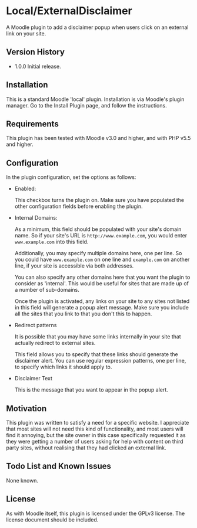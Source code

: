 Local/ExternalDisclaimer
========================

A Moodle plugin to add a disclaimer popup when users click on an external link on your site.


Version History
----------------

* 1.0.0     Initial release.


Installation
----------------

This is a standard Moodle 'local' plugin. Installation is via Moodle's plugin manager. Go to the Install Plugin page, and follow the instructions.


Requirements
------------

This plugin has been tested with Moodle v3.0 and higher, and with PHP v5.5 and higher.


Configuration
-------------

In the plugin configuration, set the options as follows:

* Enabled:

  This checkbox turns the plugin on. Make sure you have populated the other configuration fields before enabling the plugin.

* Internal Domains:

  As a minimum, this field should be populated with your site's domain name. So if your site's URL is `http://www.example.com`, you would enter `www.example.com` into this field.

  Additionally, you may specify multiple domains here, one per line. So you could have `www.example.com` on one line and `example.com` on another line, if your site is accessible via both addresses.
  
  You can also specify any other domains here that you want the plugin to consider as 'internal'. This would be useful for sites that are made up of a number of sub-domains.
  
  Once the plugin is activated, any links on your site to any sites not listed in this field will generate a popup alert message. Make sure you include all the sites that you link to that you don't this to happen.

* Redirect patterns

  It is possible that you may have some links internally in your site that actually redirect to external sites.
  
  This field allows you to specify that these links should generate the disclaimer alert. You can use regular expression patterns, one per line, to specify which links it should apply to.

* Disclaimer Text

  This is the message that you want to appear in the popup alert.


Motivation
----------------

This plugin was written to satisfy a need for a specific website. I appreciate that most sites will not need this kind of functionality, and most users will find it annoying, but the site owner in this case specifically requested it as they were getting a number of users asking for help with content on third party sites, without realising that they had clicked an external link.


Todo List and Known Issues
--------------------------

None known.


License
----------------
As with Moodle itself, this plugin is licensed under the GPLv3 license. The license document should be included.
